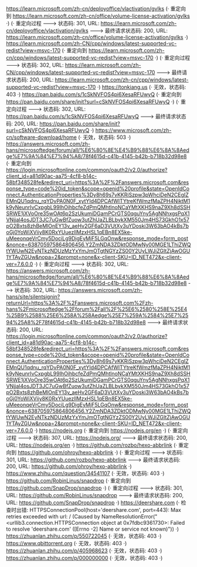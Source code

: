 https://learn.microsoft.com/zh-cn/deployoffice/vlactivation/gvlks (· 重定向到 https://learn.microsoft.com/zh-cn/office/volume-license-activation/gvlks ·)
(· 重定向过程 ---> 状态码: 301, URL: https://learn.microsoft.com/zh-cn/deployoffice/vlactivation/gvlks ---> 最终请求状态码: 200, URL: https://learn.microsoft.com/zh-cn/office/volume-license-activation/gvlks ·)
https://learn.microsoft.com/zh-CN/cpp/windows/latest-supported-vc-redist?view=msvc-170 (· 重定向到 https://learn.microsoft.com/zh-cn/cpp/windows/latest-supported-vc-redist?view=msvc-170 ·)
(· 重定向过程 ---> 状态码: 302, URL: https://learn.microsoft.com/zh-CN/cpp/windows/latest-supported-vc-redist?view=msvc-170 ---> 最终请求状态码: 200, URL: https://learn.microsoft.com/zh-cn/cpp/windows/latest-supported-vc-redist?view=msvc-170 ·)
https://tonkiang.us (· 无效，状态码: 403 ·)
https://pan.baidu.com/s/1cSkNVFOS4pi6XesaRFUwyQ (· 重定向到 https://pan.baidu.com/share/init?surl=cSkNVFOS4pi6XesaRFUwyQ ·)
(· 重定向过程 ---> 状态码: 302, URL: https://pan.baidu.com/s/1cSkNVFOS4pi6XesaRFUwyQ ---> 最终请求状态码: 200, URL: https://pan.baidu.com/share/init?surl=cSkNVFOS4pi6XesaRFUwyQ ·)
https://www.microsoft.com/zh-cn/software-download/home (· 无效，状态码: 503 ·)
https://answers.microsoft.com/zh-hans/microsoftedge/forum/all/%E6%80%8E%E4%B9%88%E6%8A%8Aedge%E7%9A%84%E7%94%A8/78f4615d-c41b-4145-b42b-b718b32d98e8 (· 重定向到 https://login.microsoftonline.com/common/oauth2/v2.0/authorize?client_id=a81d90ac-aa75-4cf8-b14c-58bf348528fe&redirect_uri=https%3A%2F%2Fanswers.microsoft.com&response_type=code%20id_token&scope=openid%20profile&state=OpenIdConnect.AuthenticationProperties%3Dy8h69s7vKKRiSzpw3pWhciDeN2CEgIZEMnQU1qdnu_rqYDvPA0N0F_xytYId4DPCAfWITYtreKfWmzfMaZPH4NiktM1k9yNeunrIvCxpgbL99IhOihbcfeZdPmQMhtlnoNCaYMtXKHS9naZ9Xh8dSSHSRWE1jXVoOre35wOAt6p2SzUkumiDGamPCrGTS0qguYny5AgNNhxgsPqX1VNjjal4osJDT3JC7uGwBfZuow3utZhUaZLBLbykXM550Jm4HS73GkhO1x57pO2Bxts8zhBeMlOnEY13v_aeHv2GF6aD3VUtXy3uYDoski3W63bAO4kBs7boGj0YoWiXViiy8K0RxYUuezIlMzxHSL1qEBn8EX5ke-uMeeonqeVrCmy5DociLg9DigEyMjF5LGqOnw&response_mode=form_post&nonce=638705975864806456.Y2ZmNDA3ZDktODMwNy00MGE1LThiZWQtYWUwN2EyNTkzNDUzMzYxYmJmOTgtNGYzZS00Y2UyLWJiZGItZjAwOGU1YTAyZGUw&nopa=2&prompt=none&x-client-SKU=ID_NET472&x-client-ver=7.6.0.0 ·)
(· 重定向过程 ---> 状态码: 302, URL: https://answers.microsoft.com/zh-hans/microsoftedge/forum/all/%E6%80%8E%E4%B9%88%E6%8A%8Aedge%E7%9A%84%E7%94%A8/78f4615d-c41b-4145-b42b-b718b32d98e8 ---> 状态码: 302, URL: https://answers.microsoft.com/zh-hans/site/silentsignin?returnUrl=https%3A%2F%2Fanswers.microsoft.com%2Fzh-hans%2Fmicrosoftedge%2Fforum%2Fall%2F%25E6%2580%258E%25E4%25B9%2588%25E6%258A%258Aedge%25E7%259A%2584%25E7%2594%25A8%2F78f4615d-c41b-4145-b42b-b718b32d98e8 ---> 最终请求状态码: 200, URL: https://login.microsoftonline.com/common/oauth2/v2.0/authorize?client_id=a81d90ac-aa75-4cf8-b14c-58bf348528fe&redirect_uri=https%3A%2F%2Fanswers.microsoft.com&response_type=code%20id_token&scope=openid%20profile&state=OpenIdConnect.AuthenticationProperties%3Dy8h69s7vKKRiSzpw3pWhciDeN2CEgIZEMnQU1qdnu_rqYDvPA0N0F_xytYId4DPCAfWITYtreKfWmzfMaZPH4NiktM1k9yNeunrIvCxpgbL99IhOihbcfeZdPmQMhtlnoNCaYMtXKHS9naZ9Xh8dSSHSRWE1jXVoOre35wOAt6p2SzUkumiDGamPCrGTS0qguYny5AgNNhxgsPqX1VNjjal4osJDT3JC7uGwBfZuow3utZhUaZLBLbykXM550Jm4HS73GkhO1x57pO2Bxts8zhBeMlOnEY13v_aeHv2GF6aD3VUtXy3uYDoski3W63bAO4kBs7boGj0YoWiXViiy8K0RxYUuezIlMzxHSL1qEBn8EX5ke-uMeeonqeVrCmy5DociLg9DigEyMjF5LGqOnw&response_mode=form_post&nonce=638705975864806456.Y2ZmNDA3ZDktODMwNy00MGE1LThiZWQtYWUwN2EyNTkzNDUzMzYxYmJmOTgtNGYzZS00Y2UyLWJiZGItZjAwOGU1YTAyZGUw&nopa=2&prompt=none&x-client-SKU=ID_NET472&x-client-ver=7.6.0.0 ·)
https://nodejs.org (· 重定向到 https://nodejs.org/en ·)
(· 重定向过程 ---> 状态码: 307, URL: https://nodejs.org/ ---> 最终请求状态码: 200, URL: https://nodejs.org/en ·)
https://github.com/rozbo/hexo-abbrlink (· 重定向到 https://github.com/ohroy/hexo-abbrlink ·)
(· 重定向过程 ---> 状态码: 301, URL: https://github.com/rozbo/hexo-abbrlink ---> 最终请求状态码: 200, URL: https://github.com/ohroy/hexo-abbrlink ·)
https://www.zhihu.com/question/34541107 (· 无效，状态码: 403 ·)
https://github.com/RobinLinus/snapdrop (· 重定向到 https://github.com/SnapDrop/snapdrop ·)
(· 重定向过程 ---> 状态码: 301, URL: https://github.com/RobinLinus/snapdrop ---> 最终请求状态码: 200, URL: https://github.com/SnapDrop/snapdrop ·)
https://deershare.com (· 检查时出错: HTTPSConnectionPool(host='deershare.com', port=443): Max retries exceeded with url: / (Caused by NameResolutionError("<urllib3.connection.HTTPSConnection object at 0x7fdbc9361730>: Failed to resolve 'deershare.com' ([Errno -2] Name or service not known)")) ·)
https://zhuanlan.zhihu.com/p/550722045 (· 无效，状态码: 403 ·)
https://www.qbittorrent.org (· 无效，状态码: 403 ·)
https://zhuanlan.zhihu.com/p/405968623 (· 无效，状态码: 403 ·)
https://zhuanlan.zhihu.com/p/000000000 (· 无效，状态码: 403 ·)
